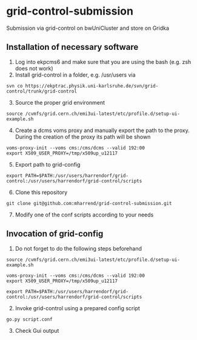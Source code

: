 # grid-control-submission
Submission via grid-control on bwUniCluster and store on Gridka

## Installation of necessary software
1. Log into ekpcms6 and make sure that you are using the bash (e.g. zsh does not work)
2. Install grid-control in a folder, e.g. /usr/users via
```
svn co https://ekptrac.physik.uni-karlsruhe.de/svn/grid-control/trunk/grid-control
```
3. Source the proper grid environment 
```
source /cvmfs/grid.cern.ch/emi3ui-latest/etc/profile.d/setup-ui-example.sh
```
4. Create a dcms voms proxy and manually export the path to the proxy. During the creation of the proxy its path will be shown
```
voms-proxy-init --voms cms:/cms/dcms --valid 192:00
export X509_USER_PROXY=/tmp/x509up_u12117
```
5. Export path to grid-config
```
export PATH=$PATH:/usr/users/harrendorf/grid-control:/usr/users/harrendorf/grid-control/scripts
```
6. Clone this repository
```
git clone git@github.com:mharrend/grid-control-submission.git
```
7. Modify one of the conf scripts according to your needs

## Invocation of grid-config
1. Do not forget to do the following steps beforehand
```
source /cvmfs/grid.cern.ch/emi3ui-latest/etc/profile.d/setup-ui-example.sh

voms-proxy-init --voms cms:/cms/dcms --valid 192:00
export X509_USER_PROXY=/tmp/x509up_u12117

export PATH=$PATH:/usr/users/harrendorf/grid-control:/usr/users/harrendorf/grid-control/scripts
```
2. Invoke grid-control using a prepared config script
```
go.py script.conf
```
3. Check Gui output




